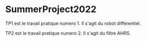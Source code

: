 # SummerProject2022

TP1 est le travail pratique numero 1. Il s'agit du robot différentiel.

TP2 est le travail pratique numero 2. Il s'agit du filtre AHRS.
